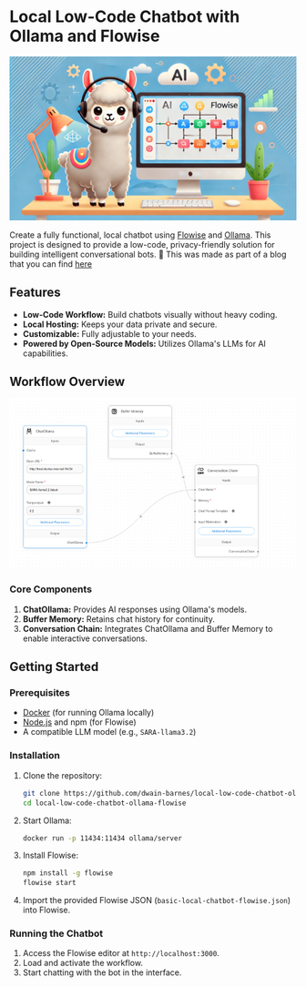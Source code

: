 # Local Low-Code Chatbot with Ollama and Flowise

![logo](flowise_chatbot.png)

Create a fully functional, local chatbot using [Flowise](https://flowiseai.com/) and [Ollama](https://ollama.com/). This project is designed to provide a low-code, privacy-friendly solution for building intelligent conversational bots. 🚀
This was made as part of a blog that you can find [here](https://www.gpt-labs.ai/post/how-to-build-your-own-local-low-code-chatbot-using-ollama-and-flowise) 
## Features
- **Low-Code Workflow:** Build chatbots visually without heavy coding.
- **Local Hosting:** Keeps your data private and secure.
- **Customizable:** Fully adjustable to your needs.
- **Powered by Open-Source Models:** Utilizes Ollama's LLMs for AI capabilities.

## Workflow Overview
![Workflow Diagram](chatbot_workflow.png)

### Core Components
1. **ChatOllama:** Provides AI responses using Ollama's models.
2. **Buffer Memory:** Retains chat history for continuity.
3. **Conversation Chain:** Integrates ChatOllama and Buffer Memory to enable interactive conversations.

## Getting Started

### Prerequisites
- [Docker](https://www.docker.com/) (for running Ollama locally)
- [Node.js](https://nodejs.org/) and npm (for Flowise)
- A compatible LLM model (e.g., `SARA-llama3.2`)

### Installation
1. Clone the repository:
    ```bash
    git clone https://github.com/dwain-barnes/local-low-code-chatbot-ollama-flowise.git
    cd local-low-code-chatbot-ollama-flowise
    ```
2. Start Ollama:
    ```bash
    docker run -p 11434:11434 ollama/server
    ```
3. Install Flowise:
    ```bash
    npm install -g flowise
    flowise start
    ```
4. Import the provided Flowise JSON (`basic-local-chatbot-flowise.json`) into Flowise.

### Running the Chatbot
1. Access the Flowise editor at `http://localhost:3000`.
2. Load and activate the workflow.
3. Start chatting with the bot in the interface.

